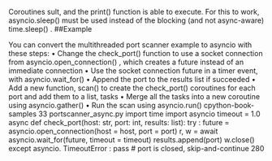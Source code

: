 Coroutines sult, and the  print()  function is able to execute. For this to work,  asyncio.sleep()  must be used instead of the blocking (and not async-aware)  time.sleep() . 
##Example 

 You can convert the multithreaded port scanner example to asyncio with these steps: • Change the  check_port()  function to use a socket connection from asyncio.open_connection() , which creates a future instead of an immediate connection • Use the socket connection future in a timer event, with asyncio.wait_for() • Append the port to the results list if succeeded • Add a new function,  scan()  to create the  check_port()  coroutines for each port and add them to a list,  tasks • Merge all the tasks into a new coroutine using  asyncio.gather() • Run the scan using  asyncio.run() cpython-book-samples 33 portscanner_async.py import  time import  asyncio timeout  =  1.0 async def  check_port(host: str, port: int, results: list): try : future  =  asyncio.open_connection(host = host, port = port) r, w  =  await  asyncio.wait_for(future, timeout = timeout) results.append(port) w.close() except  asyncio. TimeoutError : pass # port is closed, skip-and-continue 280